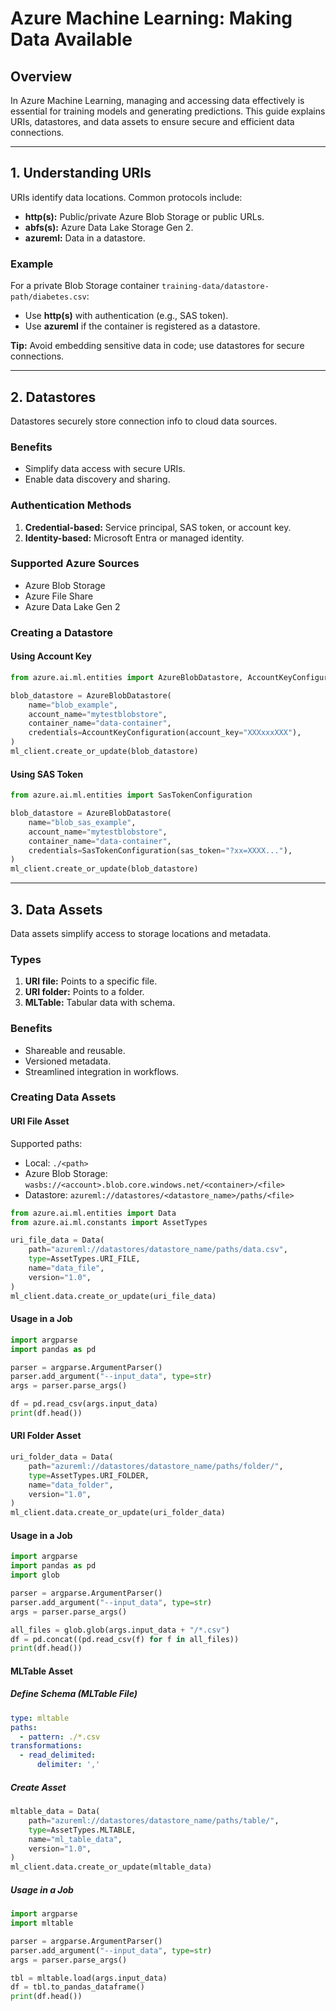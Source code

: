 # Azure Machine Learning: Making Data Available

## Overview
In Azure Machine Learning, managing and accessing data effectively is essential for training models and generating predictions. This guide explains URIs, datastores, and data assets to ensure secure and efficient data connections.

---

## 1. Understanding URIs
URIs identify data locations. Common protocols include:
- **http(s):** Public/private Azure Blob Storage or public URLs.
- **abfs(s):** Azure Data Lake Storage Gen 2.
- **azureml:** Data in a datastore.

### Example
For a private Blob Storage container `training-data/datastore-path/diabetes.csv`:
- Use **http(s)** with authentication (e.g., SAS token).
- Use **azureml** if the container is registered as a datastore.

**Tip:** Avoid embedding sensitive data in code; use datastores for secure connections.

---

## 2. Datastores
Datastores securely store connection info to cloud data sources.

### Benefits
- Simplify data access with secure URIs.
- Enable data discovery and sharing.

### Authentication Methods
1. **Credential-based:** Service principal, SAS token, or account key.
2. **Identity-based:** Microsoft Entra or managed identity.

### Supported Azure Sources
- Azure Blob Storage
- Azure File Share
- Azure Data Lake Gen 2

### Creating a Datastore
#### Using Account Key
```python
from azure.ai.ml.entities import AzureBlobDatastore, AccountKeyConfiguration

blob_datastore = AzureBlobDatastore(
    name="blob_example",
    account_name="mytestblobstore",
    container_name="data-container",
    credentials=AccountKeyConfiguration(account_key="XXXxxxXXX"),
)
ml_client.create_or_update(blob_datastore)
```

#### Using SAS Token
```python
from azure.ai.ml.entities import SasTokenConfiguration

blob_datastore = AzureBlobDatastore(
    name="blob_sas_example",
    account_name="mytestblobstore",
    container_name="data-container",
    credentials=SasTokenConfiguration(sas_token="?xx=XXXX..."),
)
ml_client.create_or_update(blob_datastore)
```

---

## 3. Data Assets
Data assets simplify access to storage locations and metadata.

### Types
1. **URI file:** Points to a specific file.
2. **URI folder:** Points to a folder.
3. **MLTable:** Tabular data with schema.

### Benefits
- Shareable and reusable.
- Versioned metadata.
- Streamlined integration in workflows.

### Creating Data Assets
#### URI File Asset
Supported paths:
- Local: `./<path>`
- Azure Blob Storage: `wasbs://<account>.blob.core.windows.net/<container>/<file>`
- Datastore: `azureml://datastores/<datastore_name>/paths/<file>`

```python
from azure.ai.ml.entities import Data
from azure.ai.ml.constants import AssetTypes

uri_file_data = Data(
    path="azureml://datastores/datastore_name/paths/data.csv",
    type=AssetTypes.URI_FILE,
    name="data_file",
    version="1.0",
)
ml_client.data.create_or_update(uri_file_data)
```

#### Usage in a Job
```python
import argparse
import pandas as pd

parser = argparse.ArgumentParser()
parser.add_argument("--input_data", type=str)
args = parser.parse_args()

df = pd.read_csv(args.input_data)
print(df.head())
```

#### URI Folder Asset
```python
uri_folder_data = Data(
    path="azureml://datastores/datastore_name/paths/folder/",
    type=AssetTypes.URI_FOLDER,
    name="data_folder",
    version="1.0",
)
ml_client.data.create_or_update(uri_folder_data)
```

#### Usage in a Job
```python
import argparse
import pandas as pd
import glob

parser = argparse.ArgumentParser()
parser.add_argument("--input_data", type=str)
args = parser.parse_args()

all_files = glob.glob(args.input_data + "/*.csv")
df = pd.concat((pd.read_csv(f) for f in all_files))
print(df.head())
```

#### MLTable Asset
##### Define Schema (MLTable File)
```yaml
type: mltable
paths:
  - pattern: ./*.csv
transformations:
  - read_delimited:
      delimiter: ','
```

##### Create Asset
```python
mltable_data = Data(
    path="azureml://datastores/datastore_name/paths/table/",
    type=AssetTypes.MLTABLE,
    name="ml_table_data",
    version="1.0",
)
ml_client.data.create_or_update(mltable_data)
```

##### Usage in a Job
```python
import argparse
import mltable

parser = argparse.ArgumentParser()
parser.add_argument("--input_data", type=str)
args = parser.parse_args()

tbl = mltable.load(args.input_data)
df = tbl.to_pandas_dataframe()
print(df.head())
```
